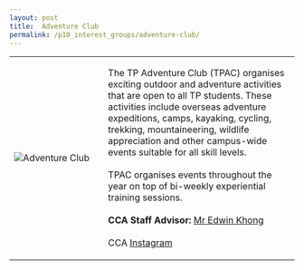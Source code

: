 ```yaml
---
layout: post
title:  Adventure Club
permalink: /p10_interest_groups/adventure-club/
---
```


<table>
    <tr>
        <td style="width:33%"><image src="{{site.baseurl}}/images/CCA_adventure_club.jpg" style="display:block;margin-left:auto;margin-right:auto;" alt="Adventure Club"></image></td>
        <td>
            <p>
                The TP Adventure Club (TPAC) organises exciting outdoor and adventure activities that are open to all TP students. These activities include overseas adventure expeditions, camps, kayaking, cycling, trekking, mountaineering, wildlife appreciation and other campus-wide events suitable for all skill levels.
                <br><br>
                TPAC organises events throughout the year on top of bi-weekly experiential training sessions.
                <br><br>
                <b>CCA Staff Advisor:</b> <a href="edwink@tp.edu.sg">Mr Edwin Khong</a>
                <br><br>
                CCA <a href="https://www.instagram.com/tpadventureclub">Instagram</a>
            </p>
        </td>
    </tr>
 
</table>
